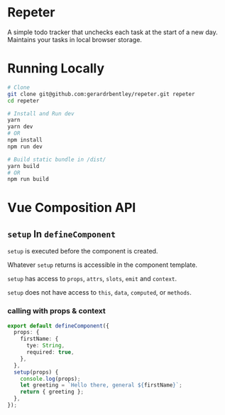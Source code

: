 # Repeter

A simple todo tracker that unchecks each task at the start of a new day. Maintains your tasks in local browser storage.

# Running Locally

```bash
# Clone
git clone git@github.com:gerardrbentley/repeter.git repeter
cd repeter

# Install and Run dev
yarn
yarn dev
# OR
npm install
npm run dev

# Build static bundle in /dist/
yarn build
# OR
npm run build
```

# Vue Composition API

## `setup` In `defineComponent`

`setup` is executed before the component is created.

Whatever `setup` returns is accessible in the component template.

`setup` has access to `props`, `attrs`, `slots`, `emit` and `context`.

`setup` does not have access to `this`, `data`, `computed`, or `methods`.

### calling with props & context

```ts
export default defineComponent({
  props: {
    firstName: {
      tye: String,
      required: true,
    },
  },
  setup(props) {
    console.log(props);
    let greeting = `Hello there, general ${firstName}`;
    return { greeting };
  },
});
```
